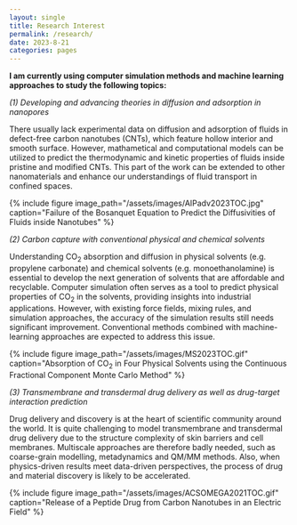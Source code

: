 ```yaml
---
layout: single
title: Research Interest
permalink: /research/
date: 2023-8-21
categories: pages
---
```

**I am currently using computer simulation methods and machine learning approaches to study the following topics:**

*(1) Developing and advancing theories in diffusion and adsorption in nanopores*

There usually lack experimental data on diffusion and adsorption of fluids in defect-free carbon nanotubes (CNTs), which feature hollow interior and smooth surface. However, mathametical and computational models can be utilized to predict the thermodynamic and kinetic properties of fluids inside pristine and modified CNTs. This part of the work can be extended to other nanomaterials and enhance our understandings of fluid transport in confined spaces.

{% include figure image_path="/assets/images/AIPadv2023TOC.jpg" caption="Failure of the Bosanquet Equation to Predict the Diffusivities of Fluids inside Nanotubes" %}

*(2) Carbon capture with conventional physical and chemical solvents*

Understanding CO<sub>2</sub> absorption and diffusion in physical solvents (e.g. propylene carbonate) and chemical solvents (e.g. monoethanolamine) is essential to develop the next generation of solvents that are affordable and recyclable. Computer simulation often serves as a tool to predict physical properties of CO<sub>2</sub> in the solvents, providing insights into industrial applications. However, with existing force fields, mixing rules, and simulation approaches, the accuracy of the simulation results still needs significant improvement. Conventional methods combined with machine-learning approaches are expected to address this issue.

{% include figure image_path="/assets/images/MS2023TOC.gif" caption="Absorption of CO<sub>2</sub> in Four Physical Solvents using the Continuous Fractional Component Monte Carlo Method" %}

*(3) Transmembrane and transdermal drug delivery as well as drug-target interaction prediction*

Drug delivery and discovery is at the heart of scientific community around the world. It is quite challenging to model transmembrane and transdermal drug delivery due to the structure complexity of skin barriers and cell membranes. Multiscale approaches are therefore badly needed, such as coarse-grain modelling, metadynamics and QM/MM methods. Also, when physics-driven results meet data-driven perspectives, the process of drug and material discovery is likely to be accelerated.

{% include figure image_path="/assets/images/ACSOMEGA2021TOC.gif" caption="Release of a Peptide Drug from Carbon Nanotubes in an Electric Field" %}
